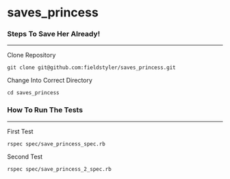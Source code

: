 # saves_princess

### Steps To Save Her Already!
------------------------------
Clone Repository
```
git clone git@github.com:fieldstyler/saves_princess.git
```

Change Into Correct Directory
```
cd saves_princess
```


### How To Run The Tests
------------------------------
First Test
```
rspec spec/save_princess_spec.rb
```

Second Test
```
rspec spec/save_princess_2_spec.rb
```
